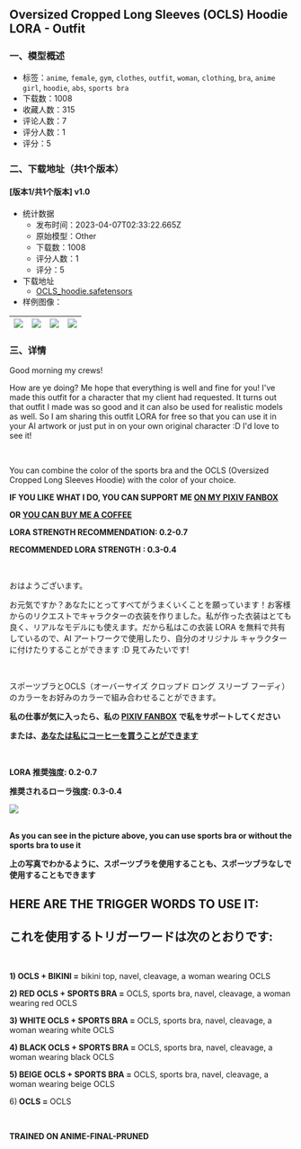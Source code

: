 ## Oversized Cropped Long Sleeves (OCLS) Hoodie LORA - Outfit
### 一、模型概述

- 标签：`anime`, `female`, `gym`, `clothes`, `outfit`, `woman`, `clothing`, `bra`, `anime girl`, `hoodie`, `abs`, `sports bra`
- 下载数：1008
- 收藏人数：315
- 评论人数：7
- 评分人数：1
- 评分：5

### 二、下载地址（共1个版本）

#### [版本1/共1个版本] v1.0

- 统计数据
  - 发布时间：2023-04-07T02:33:22.665Z
  - 原始模型：Other
  - 下载数：1008
  - 评分人数：1
  - 评分：5
- 下载地址
  - [OCLS_hoodie.safetensors](https://civitai.com/api/download/models/38733)
- 样例图像：

| <img src="https://image.civitai.com/xG1nkqKTMzGDvpLrqFT7WA/0fb088d7-d52c-4d49-4439-ca236d8a5200/width=450/432393.jpeg" /> | <img src="https://image.civitai.com/xG1nkqKTMzGDvpLrqFT7WA/a1fb89b7-a776-443b-ce64-11c18a527400/width=450/432366.jpeg" /> | <img src="https://image.civitai.com/xG1nkqKTMzGDvpLrqFT7WA/9796b4d1-c2aa-4fc2-4831-1cdd55bf1e00/width=450/429243.jpeg" /> | <img src="https://image.civitai.com/xG1nkqKTMzGDvpLrqFT7WA/e8f1d4ef-14c1-4b50-27d0-778a36a83500/width=450/429245.jpeg" /> |
| ---- | ---- | ---- | ---- |


### 三、详情
<p>Good morning my crews!</p><p>How are ye doing? Me hope that everything is well and fine for you! I've made this outfit for a character that my client had requested. It turns out that outfit I made was so good and it can also be used for realistic models as well. So I am sharing this outfit LORA for free so that you can use it in your AI artwork or just put in on your own original character :D I'd love to see it!</p><p><br /></p><p>You can combine the color of the sports bra and the OCLS (Oversized Cropped Long Sleeves Hoodie) with the color of your choice.</p><p></p><p><strong>IF YOU LIKE WHAT I DO, YOU CAN SUPPORT ME </strong><a rel="ugc" href="https://mariegold.fanbox.cc/"><strong>ON MY PIXIV FANBOX </strong></a></p><p><strong>OR </strong><a rel="ugc" href="https://www.buymeacoffee.com/mariegoldv4"><strong>YOU CAN BUY ME A COFFEE</strong></a><br /></p><p><strong>LORA STRENGTH RECOMMENDATION: 0.2-0.7</strong></p><p><strong>RECOMMENDED LORA STRENGTH : 0.3-0.4</strong></p><p><br /></p><p>おはようございます。</p><p>お元気ですか？あなたにとってすべてがうまくいくことを願っています！お客様からのリクエストでキャラクターの衣装を作りました。私が作った衣装はとても良く、リアルなモデルにも使えます。だから私はこの衣装 LORA を無料で共有しているので、AI アートワークで使用したり、自分のオリジナル キャラクターに付けたりすることができます :D 見てみたいです!</p><p><br /></p><p>スポーツブラとOCLS（オーバーサイズ クロップド ロング スリーブ フーディ）のカラーをお好みのカラーで組み合わせることができます。</p><p></p><p><strong>私の仕事が気に入ったら、私の </strong><a rel="ugc" href="https://mariegold.fanbox.cc/"><strong>PIXIV FANBOX</strong></a><strong> で私をサポートしてください

または、</strong><a rel="ugc" href="https://www.buymeacoffee.com/mariegoldv4"><strong>あなたは私にコーヒーを買うことができます</strong></a></p><p><br /></p><p><strong>LORA 推奨強度: 0.2-0.7</strong></p><p><strong>推奨されるローラ強度: 0.3-0.4</strong></p><p></p><img src="https://imagecache.civitai.com/xG1nkqKTMzGDvpLrqFT7WA/9665daac-2059-4ef9-9b12-4e360386e400/width=525/9665daac-2059-4ef9-9b12-4e360386e400.jpeg" /><p><br /><strong>As you can see in the picture above, you can use sports bra or without the sports bra to use it<br /></strong></p><p><strong>上の写真でわかるように、スポーツブラを使用することも、スポーツブラなしで使用することもできます</strong></p><p></p><h2>HERE ARE THE TRIGGER WORDS TO USE IT:</h2><h2>これを使用するトリガーワードは次のとおりです:</h2><p><br /></p><p><strong>1) OCLS + BIKINI =</strong> bikini top, navel, cleavage, a woman wearing OCLS</p><p><strong>2) RED OCLS + SPORTS BRA =</strong> OCLS, sports bra, navel, cleavage, a woman wearing red OCLS</p><p><strong>3) WHITE OCLS + SPORTS BRA =</strong> OCLS, sports bra, navel, cleavage, a woman wearing white OCLS</p><p><strong>4) BLACK OCLS + SPORTS BRA =</strong> OCLS, sports bra, navel, cleavage, a woman wearing black OCLS</p><p><strong>5) BEIGE OCLS + SPORTS BRA =</strong> OCLS, sports bra, navel, cleavage, a woman wearing beige OCLS</p><p>6)<strong> OCLS =</strong> OCLS</p><p><br /></p><p><strong>TRAINED ON ANIME-FINAL-PRUNED</strong></p><p></p><p></p>
